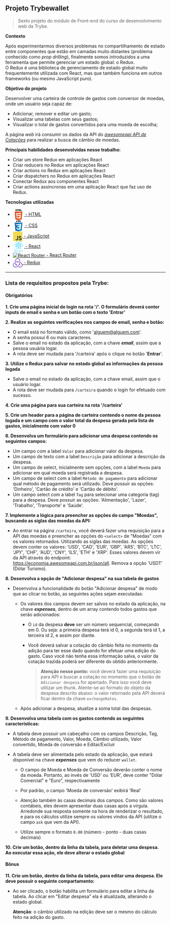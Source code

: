 ## Projeto Trybewallet

> Sexto projeto do módulo de Front-end do curso de desenvolvimento web da Trybe.

**Contexto**

Após experimentarmos diversos problemas no compartilhamento de estado entre componentes que estão em camadas muito distantes (problema conhecido como *prop drilling*), finalmente somos introduzidos a uma ferramenta que permite gerenciar um estado global: o Redux. \
O Redux é uma biblioteca de gerenciamento de estado global muito frequentemente utilizada com React, mas que também funciona em outros frameworks (ou mesmo JavaScript puro). 

**Objetivo do projeto**

Desenvolver uma carteira de controle de gastos com conversor de moedas, onde um usuário seja capaz de:
  - Adicionar, remover e editar um gasto;
  - Visualizar uma tabelas com seus gastos;
  - Visualizar o total de gastos convertidos para uma moeda de escolha;

A página _web_ irá consumir os dados da API do [_awesomeapi API de Cotações_](https://docs.awesomeapi.com.br/api-de-moedas) para realizar a busca de câmbio de moedas.  

**Principais habilidades desenvolvidas nesse trabalho:**

  - Criar um store Redux em aplicações React
  - Criar reducers no Redux em aplicações React
  - Criar actions no Redux em aplicações React
  - Criar dispatchers no Redux em aplicações React
  - Conectar Redux aos componentes React
  - Criar actions assíncronas em uma aplicação React que faz uso de Redux.

**Tecnologias utilizadas**

- <a href="https://www.w3.org/html/"><img src="https://raw.githubusercontent.com/devicons/devicon/master/icons/html5/html5-original-wordmark.svg" title="HTML5" align="center" height="35"/> - HTML</a> 
- <a href="https://www.w3schools.com/css/"><img src="https://raw.githubusercontent.com/devicons/devicon/master/icons/css3/css3-original-wordmark.svg" title="CCS3" align="center" height="35"/> - CSS</a>
- <a href="https://developer.mozilla.org/en-US/docs/Web/JavaScript"><img src="https://raw.githubusercontent.com/devicons/devicon/master/icons/javascript/javascript-original.svg" title="JavaScript" align="center" height="30"/> - JavaScript</a>
- <a href="https://reactjs.org/"><img src="https://raw.githubusercontent.com/devicons/devicon/master/icons/react/react-original-wordmark.svg" title="React" align="center" height="35"/> - React</a>
- <a href="https://reactrouter.com/docs/en/v6/getting-started/overview"><img src="https://reacttraining.com/images/blog/reach-react-router-future.png" title="React Router" align="center" height="30"/> - React Router</a>
- <a href="https://redux.js.org"><img src="https://raw.githubusercontent.com/devicons/devicon/master/icons/redux/redux-original.svg" title="Redux" height="30" align="center"/>  - Redux</a>

---

### Lista de requisitos propostos pela Trybe:

#### Obrigatórios

**1. Crie uma página inicial de login na rota '/'. O formulário deverá conter inputs de email e senha e um botão com o texto 'Entrar'**

**2. Realize as seguintes verificações nos campos de email, senha e botão:**
  * O email está no formato válido, como 'alguem@alguem.com'.
  * A senha possui 6 ou mais caracteres.
  * Salve o email no estado da aplicação, com a chave ***email***, assim que a pessoa usuária logar.
  * A rota deve ser mudada para '/carteira' após o clique no botão '**Entrar**'.

**3. Utilize o Redux para salvar no estado global as informações da pessoa logada**
  * Salve o email no estado da aplicação, com a chave email, assim que o usuário logar.
  * A rota deve ser mudada para `/carteira` quando o login for efetuado com sucesso.

**4. Crie uma página para sua carteira na rota '/carteira'**

**5. Crie um header para a página de carteira contendo o nome da pessoa logada e um campo com o valor total da despesa gerada pela lista de gastos, inicialmente com valor 0**

**6. Desenvolva um formulário para adicionar uma despesa contendo os seguintes campos:**

  * Um campo com a label `Valor` para adicionar valor da despesa.
  * Um campo de texto com a label `Descrição` para adicionar a descrição da despesa.
  * Um campo de select, inicialmente sem opções, com a label `Moeda` para adicionar em qual moeda será registrada a despesa.
  * Um campo de select com a label `Método de pagamento` para adicionar qual método de pagamento será utilizado. Deve possuir 
  as opções: 'Dinheiro', 'Cartão de crédito' e 'Cartão de débito'.
  * Um campo select com a label `Tag` para selecionar uma categoria (tag) para a despesa. Deve possuir as opções: 'Alimentação',
  'Lazer', 'Trabalho', 'Transporte' e 'Saúde'.

**7. Implemente a lógica para preencher as opções do campo "Moedas", buscando as siglas das moedas da API:**

  * Ao entrar na página `/carteira`, você deverá fazer uma requisição para a API das moedas e preencher as opções do `<select>` de "Moedas" com os valores retornados. Utilizando as siglas das moedas. As opções devem conter os valores: 'USD', 'CAD', 'EUR', 'GBP', 'ARS', 'BTC', 'LTC', 'JPY', 'CHF', 'AUD', 'CNY', 'ILS', 'ETH' e 'XRP'. Esses valores devem vir da API através do endpoint: https://economia.awesomeapi.com.br/json/all. Remova a opção 'USDT' (Dólar Turismo).

**8. Desenvolva a opção de "Adicionar despesa" na sua tabela de gastos**

  * Desenvolva a funcionalidade do botão "Adicionar despesa" de modo que ao clicar no botão, as seguintes ações sejam executadas:
    
    * Os valores dos campos devem ser salvos no estado da aplicação, na chave ***expenses***, dentro de um array contendo todos gastos que serão adicionados:

      * O `id` da despesa **deve** ser um número sequencial, começando em 0. Ou seja: a primeira despesa terá id 0, a segunda terá id 1, a terceira id 2, e assim por diante.

      * Você deverá salvar a cotação do câmbio feita no momento da adição para ter esse dado quando for efetuar uma edição do gasto. Caso você não tenha essa informação salva, o valor da cotação trazida poderá ser diferente do obtido anteriormente.

        > **Atenção nesse ponto:** você deverá fazer uma requisição para API e buscar a cotação no momento que o botão de `Adicionar despesa` for apertado. Para isso você deve utilizar um thunk. Atente-se ao formato do objeto da despesa descrito abaixo: o valor retornado pela API deverá ficar dentro da chave `exchangeRates`.

    * Após adicionar a despesa, atualize a soma total das despesas. 

**9. Desenvolva uma tabela com os gastos contendo as seguintes características:**

  * A tabela deve possuir um cabeçalho com os campos Descrição, Tag, Método de pagamento, Valor, Moeda, Câmbio utilizado, Valor convertido, Moeda de conversão e Editar/Excluir

  * A tabela deve ser alimentada pelo estado da aplicação, que estará disponível na chave ***expenses*** que vem do reducer `wallet`.

    * O campo de Moeda e Moeda de Conversão deverão conter o nome da moeda. Portanto, ao invés de 'USD' ou 'EUR', deve conter "Dólar Comercial" e "Euro", respectivamente

    * Por padrão, o campo 'Moeda de conversão' exibirá 'Real'

    * Atenção também às casas decimais dos campos. Como são valores contábeis, eles devem apresentar duas casas após a vírgula. Arredonde sua resposta somente na hora de renderizar o resultado, e para os cálculos utilize sempre os valores vindos da API (utilize o campo `ask` que vem da API).

    * Utilize sempre o formato `0.00` (número - ponto - duas casas decimais)

**10. Crie um botão, dentro da linha da tabela, para deletar uma despesa. Ao executar essa ação, ele deve alterar o estado global**

#### Bônus

**11. Crie um botão, dentro da linha da tabela, para editar uma despesa. Ele deve possuir o seguinte compartamento:**

  * Ao ser clicado, o botão habilita um formulário para editar a linha da tabela. Ao clicar em "Editar despesa" ela é atualizada, alterando o estado global.

    **Atenção**: o câmbio utilizado na edição deve ser o mesmo do cálculo feito na adição do gasto.

